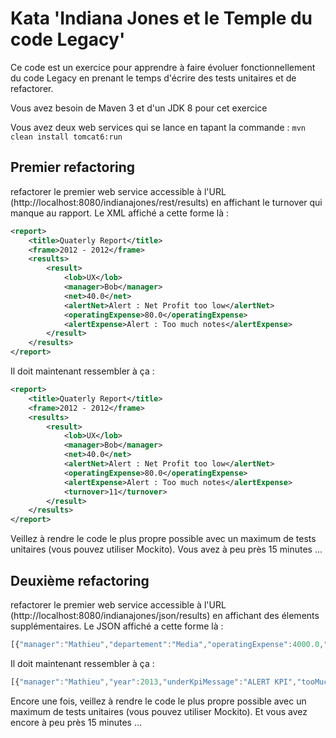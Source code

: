 # Kata 'Indiana Jones et le Temple du code Legacy'

Ce code est un exercice pour apprendre à faire évoluer fonctionnellement du code Legacy en prenant le temps d'écrire des tests unitaires et de refactorer.

Vous avez besoin de Maven 3 et d'un JDK 8 pour cet exercice

Vous avez deux web services qui se lance en tapant la commande :
`mvn clean install tomcat6:run`

## Premier refactoring
refactorer le premier web service accessible à l'URL (http://localhost:8080/indianajones/rest/results) en affichant le turnover qui manque au rapport.
Le XML affiché a cette forme là :
```xml
<report>
	<title>Quaterly Report</title>
    <frame>2012 - 2012</frame>
    <results>
        <result>
            <lob>UX</lob>
            <manager>Bob</manager>
            <net>40.0</net>
            <alertNet>Alert : Net Profit too low</alertNet>
            <operatingExpense>80.0</operatingExpense>
            <alertExpense>Alert : Too much notes</alertExpense>
    	</result>
    </results>
</report>
```
Il doit maintenant ressembler à ça :
```xml
<report>
	<title>Quaterly Report</title>
    <frame>2012 - 2012</frame>
    <results>
        <result>
            <lob>UX</lob>
            <manager>Bob</manager>
            <net>40.0</net>
            <alertNet>Alert : Net Profit too low</alertNet>
            <operatingExpense>80.0</operatingExpense>
            <alertExpense>Alert : Too much notes</alertExpense>
            <turnover>11</turnover>
    	</result>
    </results>
</report>
```

Veillez à rendre le code le plus propre possible avec un maximum de tests unitaires (vous pouvez utiliser Mockito).
Vous avez à peu près 15 minutes ...

## Deuxième refactoring
refactorer le premier web service accessible à l'URL (http://localhost:8080/indianajones/json/results) en affichant des élements supplémentaires.
Le JSON affiché a cette forme là :
```javascript
[{"manager":"Mathieu","departement":"Media","operatingExpense":4000.0,"netProfit":4000.0,"year":2013,"underKpiMessage":true,"tooMuchExpenseMessage":true,"turnover":9}]
```
Il doit maintenant ressembler à ça :
```javascript
[{"manager":"Mathieu","year":2013,"underKpiMessage":"ALERT KPI","tooMuchExpenseMessage":"ALERT EXPENSE","departement":"Media","netProfit":4000.0,"operatingExpense":4000.0,"underKpi":true,"hasTooMuchExpense":true,"turnover":9}]
```
Encore une fois, veillez à rendre le code le plus propre possible avec un maximum de tests unitaires (vous pouvez utiliser Mockito).
Et vous avez encore à peu près 15 minutes ...


